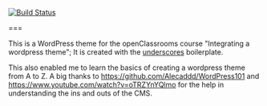 [![Build Status](https://travis-ci.org/Automattic/_s.svg?branch=master)](https://travis-ci.org/Automattic/_s)

===

This is a WordPress theme for the openClassrooms course "Integrating a wordpress theme";
It is created with the [underscores](https://underscores.me/) boilerplate.

This also enabled me to learn the basics of creating a wordpress theme from A to Z.
A big thanks to https://github.com/Alecaddd/WordPress101 and https://www.youtube.com/watch?v=oTRZYnYQlmo for the help in understanding the ins and outs of the CMS.
